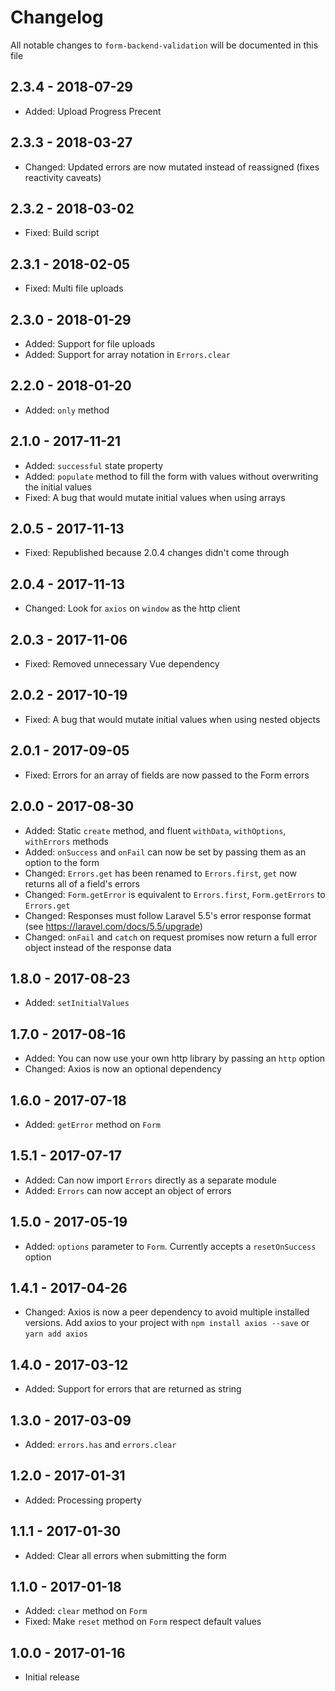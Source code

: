 # Changelog

All notable changes to `form-backend-validation` will be documented in this file

## 2.3.4 - 2018-07-29
- Added: Upload Progress Precent 

## 2.3.3 - 2018-03-27
- Changed: Updated errors are now mutated instead of reassigned (fixes reactivity caveats)

## 2.3.2 - 2018-03-02
- Fixed: Build script

## 2.3.1 - 2018-02-05
- Fixed: Multi file uploads

## 2.3.0 - 2018-01-29
- Added: Support for file uploads
- Added: Support for array notation in `Errors.clear`

## 2.2.0 - 2018-01-20
- Added: `only` method

## 2.1.0 - 2017-11-21
- Added: `successful` state property
- Added: `populate` method to fill the form with values without overwriting the initial values
- Fixed: A bug that would mutate initial values when using arrays

## 2.0.5 - 2017-11-13
- Fixed: Republished because 2.0.4 changes didn't come through

## 2.0.4 - 2017-11-13
- Changed: Look for `axios` on `window` as the http client

## 2.0.3 - 2017-11-06
- Fixed: Removed unnecessary Vue dependency

## 2.0.2 - 2017-10-19
- Fixed: A bug that would mutate initial values when using nested objects

## 2.0.1 - 2017-09-05
- Fixed: Errors for an array of fields are now passed to the Form errors

## 2.0.0 - 2017-08-30
- Added: Static `create` method, and fluent `withData`, `withOptions`, `withErrors` methods
- Added: `onSuccess` and `onFail` can now be set by passing them as an option to the form
- Changed: `Errors.get` has been renamed to `Errors.first`, `get` now returns all of a field's errors
- Changed: `Form.getError` is equivalent to `Errors.first`, `Form.getErrors` to `Errors.get`
- Changed: Responses must follow Laravel 5.5's error response format (see https://laravel.com/docs/5.5/upgrade)
- Changed: `onFail` and `catch` on request promises now return a full error object instead of the response data

## 1.8.0 - 2017-08-23
- Added: `setInitialValues`


## 1.7.0 - 2017-08-16
- Added: You can now use your own http library by passing an `http` option
- Changed: Axios is now an optional dependency

## 1.6.0 - 2017-07-18
- Added: `getError` method on `Form`

## 1.5.1 - 2017-07-17
- Added: Can now import `Errors` directly as a separate module
- Added: `Errors` can now accept an object of errors

## 1.5.0 - 2017-05-19
- Added: `options` parameter to `Form`. Currently accepts a `resetOnSuccess` option

## 1.4.1 - 2017-04-26
- Changed: Axios is now a peer dependency to avoid multiple installed versions. Add axios to your project with `npm install axios --save` or `yarn add axios`

## 1.4.0 - 2017-03-12
- Added: Support for errors that are returned as string

## 1.3.0 - 2017-03-09
- Added: `errors.has` and `errors.clear`

## 1.2.0 - 2017-01-31
- Added: Processing property

## 1.1.1 - 2017-01-30
- Added: Clear all errors when submitting the form

## 1.1.0 - 2017-01-18
- Added: `clear` method on `Form`
- Fixed: Make `reset` method on `Form` respect default values

## 1.0.0 - 2017-01-16
- Initial release
